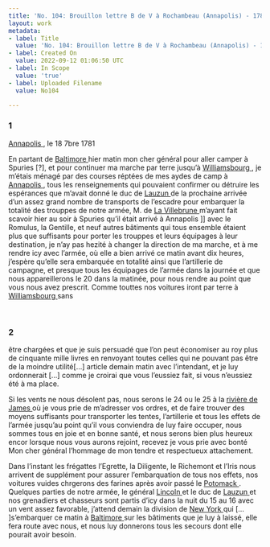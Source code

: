 ```yaml
---
title: 'No. 104: Brouillon lettre B de V à Rochambeau (Annapolis) - 1781/09/18'
layout: work
metadata:
- label: Title
  value: 'No. 104: Brouillon lettre B de V à Rochambeau (Annapolis) - 1781/09/18'
- label: Created On
  value: 2022-09-12 01:06:50 UTC
- label: In Scope
  value: 'true'
- label: Uploaded Filename
  value: No104

---
```

<div class="pages">
<div id="page-32541584">
<h3><a name="page-32541584">1</a></h3>
<div class="page-content">
<p><a href="../subjects/32162859.html" title=" Annapolis, Maryland"> Annapolis </a> , le 18 7bre 1781</p>
<p>En partant de <a href="../subjects/32162810.html" title=" Baltimore, Maryland"> Baltimore </a>  hier matin mon cher général pour <span class="line-break"> </span>aller camper à Spuries [?], et pour continuer ma marche par terre <span class="line-break"> </span>jusqu’à <a href="../subjects/32163317.html" title=" Williamsburg, Virginia"> Williamsbourg </a> , je m’étais ménagé par des courses réptées <span class="line-break"> </span>de mes aydes de camp à <a href="../subjects/32162859.html" title=" Annapolis, Maryland"> Annapolis </a> , tous les renseignements qui <span class="line-break"> </span>pouvaient confirmer ou détruire les espérances que m’avait <span class="line-break"> </span>donné le duc de <a href="../subjects/32162865.html" title="Armand-Louis Gontaut, duc de Lauzun; 1747-1793"> Lauzun </a>  de la prochaine arrivée d’un assez grand <span class="line-break"> </span>nombre de transports de l’escadre pour embarquer la totalité des <span class="line-break"> </span>trouppes de notre armée, M. de <a href="../subjects/32069526.html" title="Jacques-Aimé Le Saige de La Villèsbrunne"> La Villebrune </a>  m’ayant fait <span class="line-break"> </span>scavoir hier au soir à Spuries qu’il était arrivé à Annapolis ]]  <span class="line-break"> </span>avec le Romulus, la Gentille, et neuf autres bâtiments qui <span class="line-break"> </span>tous ensemble étaient plus que suffisants pour porter les <span class="line-break"> </span>trouppes et leurs équipages à leur destination, je n’ay pas <span class="line-break"> </span>hezité à changer la direction de ma marche, et à me rendre <span class="line-break"> </span>icy avec l’armée, où elle a bien <span class="line-break"> </span>arrivé ce matin avant dix heures, j’espère qu’elle <span class="line-break"> </span>sera embarquée en totalité ainsi que l’artillerie de campagne, <span class="line-break"> </span>et presque tous les équipages de l’armée dans la journée <span class="line-break"> </span>et que nous appareillerons le 20 dans la matinée, <span class="line-break"> </span>pour nous rendre au point que vous nous avez prescrit. <span class="line-break"> </span>Comme touttes nos voitures iront par terre à <a href="../subjects/32163317.html" title=" Williamsburg, Virginia"> Williamsbourg </a>  sans </p>
</div>
</div>
<br />
<div id="page-32541585">
<h3><a name="page-32541585">2</a></h3>
<div class="page-content">
<p>être chargées et que je suis persuadé que l’on peut économiser au roy plus <span class="line-break"> </span>de cinquante mille livres <span class="line-break"> </span>en renvoyant toutes celles qui ne pouvant pas être de la moindre utilité<span class="unclear">[...]</span><span class="line-break"> </span>article demain matin avec l’intendant, et je luy ordonnerait <span class="unclear">[...]</span> comme je croirai que vous l’eussiez fait, si vous n’eussiez été <span class="line-break"> </span>à ma place.</p>
<p>Si les vents ne nous désolent pas, nous serons le 24 ou le 25 <span class="line-break"> </span>à la <a href="../subjects/32162814.html" title="James River"> rivière de James </a> où je vous prie de m’adresser vos ordres, et de <span class="line-break"> </span>faire trouver des moyens suffisants pour transporter les tentes, <span class="line-break"> </span>l’artillerie et tous les effets de l’armée jusqu’au point qu’il <span class="line-break"> </span>vous conviendra de luy faire occuper, nous sommes tous en <span class="line-break"> </span>joie et en bonne santé, et nous serons bien plus heureux<span class="line-break"> </span>encor lorsque nous vous aurons rejoint, recevez je vous prie <span class="line-break"> </span>avec bonté Mon cher général l’hommage de mon tendre<span class="line-break"> </span>et respectueux attachement.</p>
<p>Dans l’instant les frégattes l’Egrette, la Diligente, le Richemont <span class="line-break"> </span>et l’Iris nous arrivent de supplément pour assurer l’embarquation <span class="line-break"> </span>de tous nos effets, nos voitures vuides chrgerons des farines <span class="line-break"> </span>après avoir passé le <a href="../subjects/32163321.html" title="Potomac River"> Potomack </a>. Quelques parties de notre armée, <span class="line-break"> </span>le général <a href="../subjects/32162863.html" title="Benjamin Lincoln; 1733-1810"> Lincoln </a> et le duc de <a href="../subjects/32162865.html" title="Armand-Louis Gontaut, duc de Lauzun; 1747-1793"> Lauzun </a> et nos grenadiers et chasseurs sont partis d’icy <span class="line-break"> </span>dans la nuit du 15 au 16 avec un vent assez favorable, j’attend <span class="line-break"> </span>demain la division de <a href="../subjects/32162830.html" title=" New York "> New York </a><span class="line-break"> </span>qui <span class="unclear">[... ]</span>s’embarquer ce matin à <a href="../subjects/32162810.html" title=" Baltimore, Maryland"> Baltimore </a> sur <span class="line-break"> </span>les bâtiments que je luy à laissé, elle fera route avec <span class="line-break"> </span>nous, et nous luy donnerons tous les secours dont elle pourait <span class="line-break"> </span>avoir besoin. </p>
</div>
</div>
<br />
</div>
